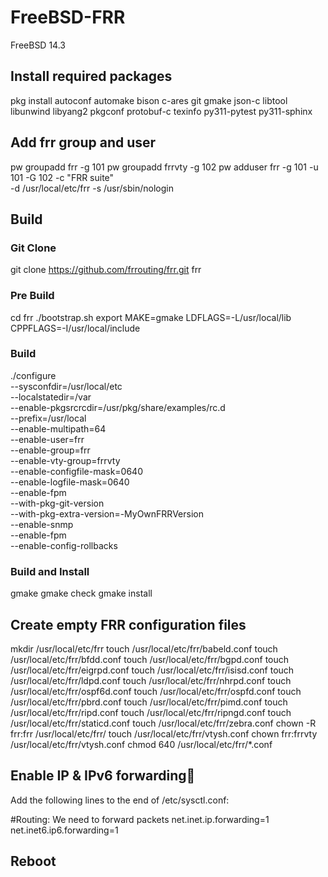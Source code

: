 # FreeBSD-FRR
FreeBSD 14.3

## Install required packages

pkg install autoconf automake bison c-ares git gmake json-c libtool \
    libunwind libyang2 pkgconf protobuf-c texinfo py311-pytest py311-sphinx

## Add frr group and user

pw groupadd frr -g 101
pw groupadd frrvty -g 102
pw adduser frr -g 101 -u 101 -G 102 -c "FRR suite" \
   -d /usr/local/etc/frr -s /usr/sbin/nologin

## Build

### Git Clone
git clone https://github.com/frrouting/frr.git frr

### Pre Build
cd frr
./bootstrap.sh
export MAKE=gmake LDFLAGS=-L/usr/local/lib CPPFLAGS=-I/usr/local/include

### Build
./configure \
    --sysconfdir=/usr/local/etc \
    --localstatedir=/var \
    --enable-pkgsrcrcdir=/usr/pkg/share/examples/rc.d \
    --prefix=/usr/local \
    --enable-multipath=64 \
    --enable-user=frr \
    --enable-group=frr \
    --enable-vty-group=frrvty \
    --enable-configfile-mask=0640 \
    --enable-logfile-mask=0640 \
    --enable-fpm \
    --with-pkg-git-version \
    --with-pkg-extra-version=-MyOwnFRRVersion \
    --enable-snmp \
    --enable-fpm \
    --enable-config-rollbacks

### Build and Install
gmake
gmake check
gmake install

## Create empty FRR configuration files

mkdir /usr/local/etc/frr
touch /usr/local/etc/frr/babeld.conf
touch /usr/local/etc/frr/bfdd.conf
touch /usr/local/etc/frr/bgpd.conf
touch /usr/local/etc/frr/eigrpd.conf
touch /usr/local/etc/frr/isisd.conf
touch /usr/local/etc/frr/ldpd.conf
touch /usr/local/etc/frr/nhrpd.conf
touch /usr/local/etc/frr/ospf6d.conf
touch /usr/local/etc/frr/ospfd.conf
touch /usr/local/etc/frr/pbrd.conf
touch /usr/local/etc/frr/pimd.conf
touch /usr/local/etc/frr/ripd.conf
touch /usr/local/etc/frr/ripngd.conf
touch /usr/local/etc/frr/staticd.conf
touch /usr/local/etc/frr/zebra.conf
chown -R frr:frr /usr/local/etc/frr/
touch /usr/local/etc/frr/vtysh.conf
chown frr:frrvty /usr/local/etc/frr/vtysh.conf
chmod 640 /usr/local/etc/frr/*.conf

## Enable IP & IPv6 forwarding
Add the following lines to the end of /etc/sysctl.conf:

#Routing: We need to forward packets
net.inet.ip.forwarding=1
net.inet6.ip6.forwarding=1

## Reboot



